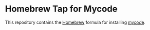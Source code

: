 # Homebrew Tap for Mycode

This repository contains the [Homebrew](https://brew.sh) formula for installing [mycode](https://github.com/marsdevx/mycode).